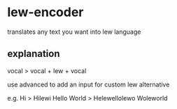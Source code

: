 # lew-encoder
translates any text you want into lew language

## explanation
vocal > vocal + lew + vocal

use advanced to add an input for custom lew alternative

e.g. 
Hi > Hilewi
Hello World > Helewellolewo Woleworld
